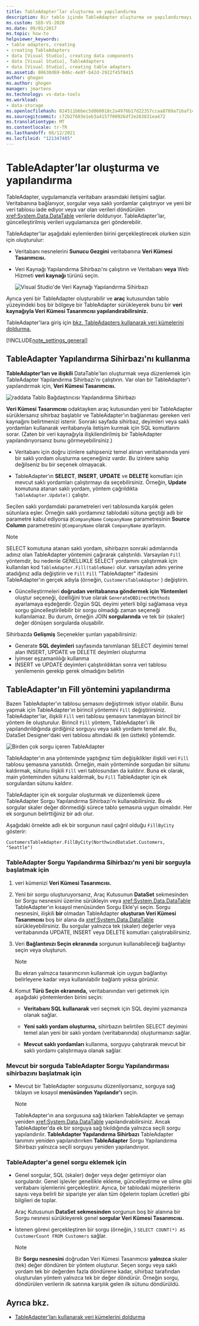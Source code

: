 ```yaml
---
title: TableAdapter’lar oluşturma ve yapılandırma
description: Bir tablo içinde TableAdapter oluşturma ve yapılandırmayı Visual Studio. TableAdapter, uygulamanızla veritabanı arasındaki iletişimi sağlar.
ms.custom: SEO-VS-2020
ms.date: 09/01/2017
ms.topic: how-to
helpviewer_keywords:
- table adapters, creating
- creating TableAdapters
- data [Visual Studio], creating data components
- data [Visual Studio], TableAdapters
- data [Visual Studio], creating table adapters
ms.assetid: 08630d69-0d6c-4e8f-b42d-2922f45f8415
author: ghogen
ms.author: ghogen
manager: jmartens
ms.technology: vs-data-tools
ms.workload:
- data-storage
ms.openlocfilehash: 024511b6bec5d060018c2a4976b17d22357ccaa8789a716af14debb037e91169
ms.sourcegitcommit: c72b2f603e1eb3a4157f00926df2e263831ea472
ms.translationtype: MT
ms.contentlocale: tr-TR
ms.lasthandoff: 08/12/2021
ms.locfileid: "121347485"
---
```

# <a name="create-and-configure-tableadapters"></a>TableAdapter’lar oluşturma ve yapılandırma

TableAdapter, uygulamanızla veritabanı arasındaki iletişimi sağlar. Veritabanına bağlanıyor, sorgular veya saklı yordamlar çalıştırıyor ve yeni bir veri tablosu iade ediyor veya var olan verileri döndürülen <xref:System.Data.DataTable> verilerle doldurıyor. TableAdapter'lar, güncelleştirilmiş verileri uygulamanıza geri gönderebilir.

TableAdapter'lar aşağıdaki eylemlerden birini gerçekleştirecek olurken sizin için oluşturulur:

- Veritabanı nesnelerini **Sunucu Gezgini** veritabanına **Veri Kümesi Tasarımcısı.**

- Veri Kaynağı Yapılandırma Sihirbazı'nı çalıştırın ve Veritabanı **veya** Web Hizmeti **veri kaynağı** türünü seçin.

   ![Visual Studio'de Veri Kaynağı Yapılandırma Sihirbazı](media/data-source-configuration-wizard.png)

Ayrıca yeni bir TableAdapter oluşturabilir ve **araç** kutusundan tablo yüzeyindeki boş bir bölgeye bir TableAdapter sürükleyerek bunu bir **veri kaynağıyla Veri Kümesi Tasarımcısı yapılandırabilirsiniz.**

TableAdapter'lara giriş için [bkz. TableAdapters kullanarak veri kümelerini doldurma.](../data-tools/fill-datasets-by-using-tableadapters.md)

[!INCLUDE[note_settings_general](../data-tools/includes/note_settings_general_md.md)]

## <a name="use-the-tableadapter-configuration-wizard"></a>TableAdapter Yapılandırma Sihirbazı'nı kullanma

**TableAdapter'ları ve ilişkili** DataTable'ları oluşturmak veya düzenlemek için TableAdapter Yapılandırma Sihirbazı'nı çalıştırın. Var olan bir TableAdapter'ı yapılandırmak için, **Veri Kümesi Tasarımcısı.**

![raddata Tablo Bağdaştırıcısı Yapılandırma Sihirbazı](../data-tools/media/raddata-table-adapter-configuration-wizard.png)

**Veri Kümesi Tasarımcısı** odaktayken araç kutusundan yeni bir TableAdapter sürüklersanız sihirbaz başlatılır ve TableAdapter'ın bağlanması gereken veri kaynağını belirtmenizi istenir. Sonraki sayfada sihirbaz, deyimleri veya saklı yordamları kullanarak veritabanıyla iletişim kurmak için SQL komutlarını sorar. (Zaten bir veri kaynağıyla ilişkilendirilmiş bir TableAdapter yapılandırıyorsanız bunu görmeyebilirsiniz.)

- Veritabanı için doğru izinlere sahipseniz temel alınan veritabanında yeni bir saklı yordam oluşturma seçeneğiniz vardır. Bu izinlere sahip değilseniz bu bir seçenek olmayacak.

- TableAdapter'ın **SELECT**, **INSERT**, **UPDATE** ve **DELETE** komutları için mevcut saklı yordamları çalıştırmayı da seçebilirsiniz. Örneğin, **Update** komutuna atanan saklı yordam, yöntem çağrıldıkta `TableAdapter.Update()` çalıştır.

Seçilen saklı yordamdaki parametreleri veri tablosunda karşılık gelen sütunlara eşler. Örneğin saklı yordamınız tablodaki sütuna geçtiği adlı bir parametre kabul ediyorsa `@CompanyName` `CompanyName` parametresinin **Source Column** parametresini `@CompanyName` olarak `CompanyName` ayarlayın.

> [!NOTE]
> SELECT komutuna atanan saklı yordam, sihirbazın sonraki adımlarında adınız olan TableAdapter yöntemini çağırarak çalıştırıldı. Varsayılan `Fill` yöntemdir, bu nedenle GENELLIKLE SELECT yordamını çalıştırmak için kullanılan kod `TableAdapter.Fill(tableName)` olur. varsayılan adını yerine atadığınız adla değiştirin ve `Fill` `Fill` "TableAdapter" ifadesini TableAdapter'ın gerçek adıyla (örneğin, `CustomersTableAdapter` ) değiştirin.

- Güncelleştirmeleri **doğrudan veritabanına göndermek için Yöntemleri** oluştur seçeneği, özelliğini true olarak `GenerateDBDirectMethods` ayarlamaya eşdeğerdir. Özgün SQL deyimi yeterli bilgi sağlamasa veya sorgu güncelleştirilebilir bir sorgu olmadığı zaman seçeneği kullanılamaz. Bu durum, örneğin JOIN **sorgularında** ve tek bir (skaler) değer dönüşen sorgularda oluşabilir.

Sihirbazda **Gelişmiş** Seçenekler şunları yapabilirsiniz:

- Generate **SQL deyimleri** sayfasında tanımlanan SELECT deyimini temel alan INSERT, UPDATE ve DELETE deyimleri oluşturma
- İyimser eşzamanlılığı kullanma
- INSERT ve UPDATE deyimleri çalıştırıldıktan sonra veri tablosu yenilemenin gerekip gerek olmadığını belirtin

## <a name="configure-a-tableadapters-fill-method"></a>TableAdapter'ın Fill yöntemini yapılandırma

Bazen TableAdapter'ın tablosu şemasını değiştirmek istiyor olabilir. Bunu yapmak için TableAdapter'ın birincil yöntemini `Fill` değiştirirsiniz. TableAdapter'lar, ilişkili `Fill` veri tablosu şemasını tanımlayan birincil bir yöntem ile oluşturulur. Birincil `Fill` yöntem, TableAdapter'i ilk yapılandırıldığında girdiğiniz sorguyu veya saklı yordamı temel alır. Bu, DataSet Designer'daki veri tablosu altındaki ilk (en üstteki) yöntemdir.

![Birden çok sorgu içeren TableAdapter](../data-tools/media/tableadapter.gif)

TableAdapter'ın ana yönteminde yaptığınız tüm değişiklikler ilişkili veri `Fill` tablosu şemasına yansıtıldı. Örneğin, main yönteminde sorgudan bir sütunu kaldırmak, sütunu ilişkili `Fill` veri tablosundan da kaldırır. Buna ek olarak, main yönteminden sütunu kaldırmak, bu `Fill` TableAdapter için ek sorgulardan sütunu kaldırır.

TableAdapter için ek sorgular oluşturmak ve düzenlemek üzere TableAdapter Sorgu Yapılandırma Sihirbazı'nı kullanabilirsiniz. Bu ek sorgular skaler değer dönmediği sürece tablo şemasına uygun olmalıdır.  Her ek sorgunun belirttiğiniz bir adı olur.

Aşağıdaki örnekte adlı ek bir sorgunun nasıl çağrıl olduğu `FillByCity` gösterir:

`CustomersTableAdapter.FillByCity(NorthwindDataSet.Customers, "Seattle")`

### <a name="to-start-the-tableadapter-query-configuration-wizard-with-a-new-query"></a>TableAdapter Sorgu Yapılandırma Sihirbazı'nı yeni bir sorguyla başlatmak için

1. veri kümenizi **Veri Kümesi Tasarımcısı.**

2. Yeni bir sorgu oluşturuyorsanız,  Araç Kutusunun **DataSet** sekmesinden  bir Sorgu nesnesini üzerine sürükleyin veya <xref:System.Data.DataTable> TableAdapter'ın kısayol menüsünden Sorgu Ekle'yi seçin.  Sorgu nesnesini, ilişkili **bir** olmadan TableAdapter **oluşturan Veri Kümesi Tasarımcısı** boş bir alana da <xref:System.Data.DataTable> sürükleyebilirsiniz. Bu sorgular yalnızca tek (skaler) değerler veya veritabanında UPDATE, INSERT veya DELETE komutları çalıştırabilirsiniz.

3. Veri **Bağlantınızı Seçin ekranında** sorgunun kullanabileceği bağlantıyı seçin veya oluşturun.

    > [!NOTE]
    > Bu ekran yalnızca tasarımcının kullanmak için uygun bağlantıyı belirleyene kadar veya kullanılabilir bağlantı yoksa görünür.

4. Komut **Türü Seçin ekranında,** veritabanından veri getirmek için aşağıdaki yöntemlerden birini seçin:

    - **Veritabanı SQL kullanarak** veri seçmek için SQL deyimi yazmanıza olanak sağlar.

    - **Yeni saklı yordam oluşturma,** sihirbazın belirtilen SELECT deyimini temel alan yeni bir saklı yordam (veritabanında) oluşturmanızı sağlar.

    - **Mevcut saklı yordamları** kullanma, sorguyu çalıştırarak mevcut bir saklı yordamı çalıştırmaya olanak sağlar.

### <a name="to-start-the-tableadapter-query-configuration-wizard-on-an-existing-query"></a>Mevcut bir sorguda TableAdapter Sorgu Yapılandırması sihirbazını başlatmak için

- Mevcut bir TableAdapter sorgusunu düzenliyorsanız, sorguya sağ tıklayın ve kısayol **menüsünden Yapılandır'ı** seçin.

    > [!NOTE]
    > TableAdapter'ın ana sorgusuna sağ tıklarken TableAdapter ve şemayı yeniden <xref:System.Data.DataTable> yapılandırabilirsiniz. Ancak TableAdapter'da ek bir sorguya sağ tıkıldığında yalnızca seçili sorgu yapılandırılır. **TableAdapter Yapılandırma Sihirbazı** TableAdapter tanımını yeniden yapılandırırken **TableAdapter** Sorgu Yapılandırma Sihirbazı yalnızca seçili sorguyu yeniden yapılandırıyor.

### <a name="to-add-a-global-query-to-a-tableadapter"></a>TableAdapter'a genel sorgu eklemek için

- Genel sorgular, SQL (skaler) değer veya değer getirmiyor olan sorgulardır. Genel işlevler genellikle ekleme, güncelleştirme ve silme gibi veritabanı işlemlerini gerçekleştirir. Ayrıca, bir tablodaki müşterilerin sayısı veya belirli bir siparişte yer alan tüm öğelerin toplam ücretleri gibi bilgileri de toplar.

     Araç Kutusunun **DataSet** **sekmesinden** sorgunun boş bir  alanına bir Sorgu nesnesi sürükleyerek genel **sorgular Veri Kümesi Tasarımcısı.**

- İstenen görevi gerçekleştiren bir sorgu (örneğin, ) `SELECT COUNT(*) AS CustomerCount FROM Customers` sağlar.

    > [!NOTE]
    > Bir **Sorgu nesnesini** doğrudan Veri Kümesi Tasarımcısı **yalnızca** skaler (tek) değer döndüren bir yöntem oluşturur. Seçen sorgu veya saklı yordam tek bir değerden fazla döndürene kadar, sihirbaz tarafından oluşturulan yöntem yalnızca tek bir değer döndürür. Örneğin sorgu, döndürülen verilerin ilk satırına karşılık gelen ilk sütunu döndürüldü.

## <a name="see-also"></a>Ayrıca bkz.

- [TableAdapter'ları kullanarak veri kümelerini doldurma](../data-tools/fill-datasets-by-using-tableadapters.md)
